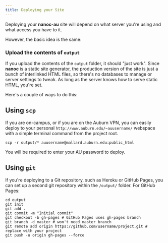 ```yaml
---
title: Deploying your Site
---
```


Deploying your **nanoc-au** site will depend on what server you're using and what access you have to it.

However, the basic idea is the same:

### Upload the contents of `output`

If you upload the contents of the `output` folder, it should "just work". Since **nanoc** is a static site generator, the production version of the site is just a bunch of interlinked HTML files, so there's no databases to manage or server settings to tweak. As long as the server knows how to serve static HTML, you're set.

Here's a couple of ways to do this:

## Using `scp`

If you are on-campus, or if you are on the Auburn VPN, you can easily deploy to your personal `http://www.auburn.edu/~auusername/` webspace with a simple terminal command from the project root.

~~~
scp -r output/* auusername@mallard.auburn.edu:public_html
~~~

You will be required to enter your AU password to deploy.

## Using `git`

If you're deploying to a Git repository, such as Heroku or GitHub Pages, you can set up a second git repository within the `/output/` folder. For GitHub Pages:

~~~
cd output
git init
git add .
git commit -m "Initial commit"
git checkout -b gh-pages # GitHub Pages uses gh-pages branch
git branch -d master # won't need master branch
git remote add origin https://github.com/username/project.git # replace with your project
git push -u origin gh-pages --force
~~~